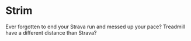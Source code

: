 # Strim
Ever forgotten to end your Strava run and messed up your pace? Treadmill have a different distance than Strava? 

